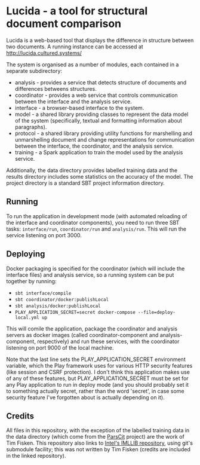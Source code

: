 # Lucida - a tool for structural document comparison

Lucida is a web-based tool that displays the difference in structure between two
documents. A running instance can be accessed at http://lucida.cultured.systems/

The system is organised as a number of modules, each contained in a separate
subdirectory:

 * analysis - provides a service that detects structure of documents and
   differences betweens structures.
 * coordinator - provides a web service that controls communication between the
   interface and the analysis service.
 * interface - a browser-based interface to the system.
 * model - a shared library providing classes to represent the data model of the
   system (specifically, textual and formatting information about paragraphs).
 * protocol - a shared library providing utility functions for marshelling and
   unmarshelling document and change representations for communication between
   the interface, the coordinator, and the analysis service.
 * training - a Spark application to train the model used by the analysis
   service.

Additionally, the data directory provides labelled training data and the results
directory includes some statistics on the accuracy of the model. The project
directory is a standard SBT project information directory.

## Running

To run the application in development mode (with automated reloading of the
interface and coordinator components), you need to run three SBT tasks:
`interface/run`, `coordinator/run` and `analysis/run`. This will run the
service listening on port 3000.

## Deploying

Docker packaging is specified for the coordinator (which will include the
interface files) and analysis service, so a running system can be put together
by running:

 * `sbt interface/compile`
 * `sbt coordinator/docker:publishLocal`
 * `sbt analysis/docker:publishLocal`
 * `PLAY_APPLICATION_SECRET=secret docker-compose --file=deploy-local.yml up`

This will comile the application, package the coordinator and analysis servers
as docker images (called coordinator-component and analysis-component,
respectively) and run these services, with the coordinator listening on port
9000 of the local machine.

Note that the last line sets the PLAY_APPLICATION_SECRET environment variable,
which the Play framework uses for various HTTP security features (like session
and CSRF protection). I don't think this application makes use of any of these
features, but PLAY_APPLICATION_SECRET must be set for any Play application to
run in deploy mode (and you should probably set it to something actually
secret, rather than the word 'secret', in case some security feature I've
forgotten about is actually depending on it).

## Credits

All files in this repository, with the exception of the labelled training data
in the data directory (which come from the
[ParsCit](https://github.com/knmnyn/ParsCit) project) are the work of Tim
Fisken. This repository also links to [Intel's IMLLIB
repository](https://github.com/Intel-bigdata/imllib-spark), using git's
submodule facility; this was not written by Tim Fisken (credits are included in
the linked repository). 

